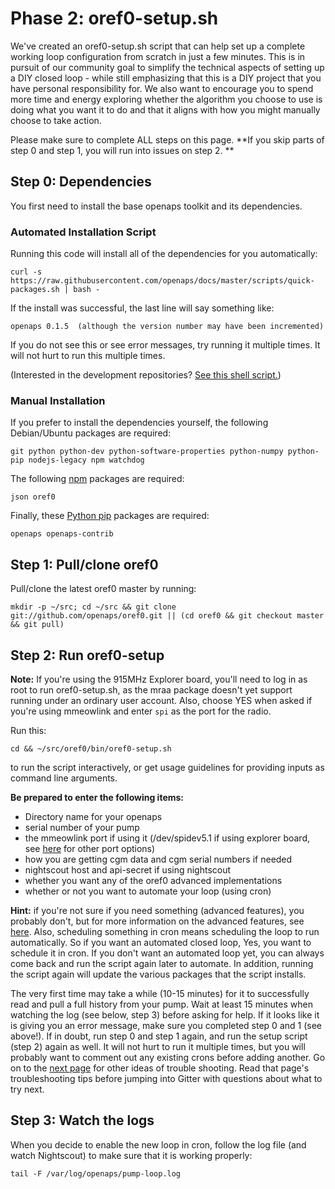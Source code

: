 # Phase 2: oref0-setup.sh

We've created an oref0-setup.sh script that can help set up a complete working loop configuration from scratch in just a few minutes. This is in pursuit of our community goal to simplify the technical aspects of setting up a DIY closed loop - while still emphasizing that this is a DIY project that you have personal responsibility for. We also want to encourage you to spend more time and energy exploring whether the algorithm you choose to use is doing what you want it to do and that it aligns with how you might manually choose to take action.

Please make sure to complete ALL steps on this page. **If you skip parts of step 0 and step 1, you will run into issues on step 2. **

## Step 0: Dependencies

You first need to install the base openaps toolkit and its dependencies.

### Automated Installation Script

Running this code will install all of the dependencies for you automatically:
 
`curl -s https://raw.githubusercontent.com/openaps/docs/master/scripts/quick-packages.sh | bash -`

If the install was successful, the last line will say something like:
    
    openaps 0.1.5  (although the version number may have been incremented)

If you do not see this or see error messages, try running it multiple times. It will not hurt to run this multiple times.

(Interested in the development repositories? [See this shell script.](https://raw.githubusercontent.com/openaps/docs/master/scripts/quick-src.sh))

### Manual Installation

If you prefer to install the dependencies yourself, the following Debian/Ubuntu packages are required:

    git python python-dev python-software-properties python-numpy python-pip nodejs-legacy npm watchdog

The following [npm](https://docs.npmjs.com/) packages are required:

    json oref0

Finally, these [Python pip](https://pip.pypa.io/en/stable/) packages are required:

    openaps openaps-contrib

## Step 1: Pull/clone oref0

Pull/clone the latest oref0 master by running:

`mkdir -p ~/src; cd ~/src && git clone git://github.com/openaps/oref0.git || (cd oref0 && git checkout master && git pull)`

## Step 2: Run oref0-setup

__Note:__ If you're using the 915MHz Explorer board, you'll need to log in as root to run oref0-setup.sh, as the mraa package doesn't yet support running under an ordinary user account. Also, choose YES when asked if you're using mmeowlink and enter `spi` as the port for the radio.

Run this:

`cd && ~/src/oref0/bin/oref0-setup.sh`

to run the script interactively, or get usage guidelines for providing inputs as command line arguments. 

**Be prepared to enter the following items:** 
* Directory name for your openaps
* serial number of your pump
* the mmeowlink port if using it (/dev/spidev5.1 if using explorer board, see [here](https://github.com/oskarpearson/mmeowlink/wiki/Installing-MMeowlink) for other port options)
* how you are getting cgm data and cgm serial numbers if needed
* nightscout host and api-secret if using nightscout 
* whether you want any of the oref0 advanced implementations
* whether or not you want to automate your loop (using cron)

**Hint:** if you're not sure if you need something (advanced features), you probably don't, but for more information on the advanced features, see [here](http://openaps.readthedocs.io/en/latest/docs/walkthrough/phase-4/advanced-features.html). Also, scheduling something in cron means scheduling the loop to run automatically. So if you want an automated closed loop, Yes, you want to schedule it in cron. If you don't want an automated loop yet, you can always come back and run the script again later to automate. In addition, running the script again will update the various packages that the script installs.

The very first time may take a while (10-15 minutes) for it to successfully read and pull a full history from your pump. Wait at least 15 minutes when watching the log (see below, step 3) before asking for help. If it looks like it is giving you an error message, make sure you completed step 0 and 1 (see above!). If in doubt, run step 0 and step 1 again, and run the setup script (step 2) again as well. It will not hurt to run it multiple times, but you will probably want to comment out any existing crons before adding another. Go on to the [next page](http://openaps.readthedocs.io/en/latest/docs/walkthrough/phase-2/troubleshoot-oref0-setup.html) for other ideas of trouble shooting. Read that page's troubleshooting tips before jumping into Gitter with questions about what to try next.

## Step 3: Watch the logs

When you decide to enable the new loop in cron, follow the log file (and watch Nightscout) to make sure that it is working properly:

`tail -F /var/log/openaps/pump-loop.log`
